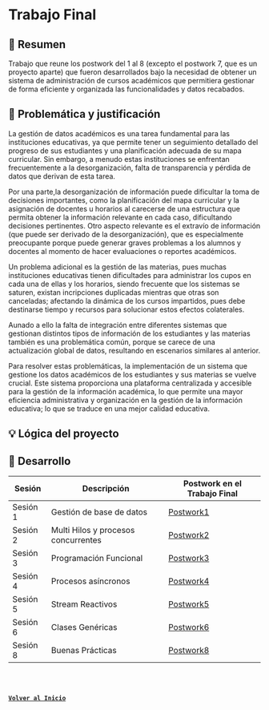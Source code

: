 # Trabajo Final

## 📝 Resumen

Trabajo que reune los postwork del 1 al 8 (excepto el postwork 7, que es un proyecto aparte) que fueron desarrollados bajo la necesidad
de obtener un sistema de administración de cursos académicos que permitiera gestionar de forma eficiente y organizada las funcionalidades 
y datos recabados. 

## 🤔 Problemática y justificación 

La gestión de datos académicos es una tarea fundamental para las instituciones educativas, ya que permite tener un seguimiento detallado 
del progreso de sus estudiantes y una planificación adecuada de su mapa curricular. Sin embargo, a menudo estas instituciones se enfrentan 
frecuentemente a la desorganización, falta de transparencia y pérdida de datos que derivan de esta tarea. 

Por una parte,la desorganización de información puede dificultar la toma de decisiones importantes, como la planificación del mapa curricular
y la asignación de docentes u horarios al carecerse de una estructura que permita obtener la información relevante en cada caso, dificultando 
decisiones pertinentes. Otro aspecto relevante es el extravío de información (que puede ser derivado de la desorganización), que es especialmente preocupante porque puede generar graves problemas a los alumnos y docentes al momento de hacer evaluaciones o reportes académicos.

Un problema adicional es la gestión de las materias, pues muchas instituciones educativas tienen dificultades para administrar los cupos en 
cada una de ellas y los horarios, siendo frecuente que los sistemas se saturen, existan incripciones duplicadas mientras que otras son 
canceladas; afectando la dinámica de los cursos impartidos, pues debe destinarse tiempo y recursos para solucionar estos efectos colaterales.

Aunado a ello la falta de integración entre diferentes sistemas que gestionan distintos tipos de información de los estudiantes y las materias
también es una problemática común, porque se carece de una actualización global de datos, resultando en escenarios similares al anterior. 

Para resolver estas problemáticas, la implementación de un sistema que gestione los datos académicos de los estudiantes y sus materias se vuelve
crucial. Este sistema proporciona una plataforma centralizada y accesible para la gestión de la información académica, lo que permite una mayor 
eficiencia administrativa y organización en la gestión de la información educativa; lo que se traduce en una mejor calidad educativa.

## 💡 Lógica del proyecto



## 🚀 Desarrollo

| Sesión                | Descripción                                                       |Postwork en el Trabajo Final|
|-----------------------|-------------------------------------------------------------------|---------|
| Sesión 1| Gestión de base de datos |[Postwork1](./src/main/java/org/bedu/postwork/javase2project/model)|
| Sesión 2| Multi Hilos y procesos concurrentes |[Postwork2](./src/main/java/org/bedu/postwork/javase2project/multithreading)|
| Sesión 3| Programación Funcional |[Postwork3](./src/main/java/org/bedu/postwork/javase2project/tools)|
| Sesión 4| Procesos asíncronos |[Postwork4](./src/main/java/org/bedu/postwork/javase2project/async)|
| Sesión 5|Stream Reactivos |[Postwork5](./src/main/java/org/bedu/postwork/javase2project/reactive)|
| Sesión 6|Clases Genéricas |[Postwork6](./src/main/java/org/bedu/postwork/javase2project/tools)|
| Sesión 8|Buenas Prácticas |[Postwork8](./src/main/java/org/bedu/postwork/javase2project/)|

<br/>
<br/>

[**`Volver al Inicio`**](../../../)
